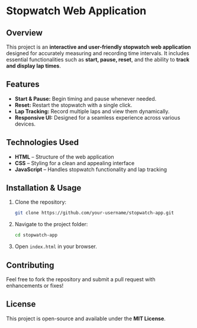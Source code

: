 # Stopwatch Web Application

## Overview
This project is an **interactive and user-friendly stopwatch web application** designed for accurately measuring and recording time intervals. It includes essential functionalities such as **start, pause, reset**, and the ability to **track and display lap times**.

## Features
- **Start & Pause:** Begin timing and pause whenever needed.
- **Reset:** Restart the stopwatch with a single click.
- **Lap Tracking:** Record multiple laps and view them dynamically.
- **Responsive UI:** Designed for a seamless experience across various devices.

## Technologies Used
- **HTML** – Structure of the web application
- **CSS** – Styling for a clean and appealing interface
- **JavaScript** – Handles stopwatch functionality and lap tracking

## Installation & Usage
1. Clone the repository:
   ```sh
   git clone https://github.com/your-username/stopwatch-app.git
   ```
2. Navigate to the project folder:
   ```sh
   cd stopwatch-app
   ```
3. Open `index.html` in your browser.

## Contributing
Feel free to fork the repository and submit a pull request with enhancements or fixes!

## License
This project is open-source and available under the **MIT License**.


